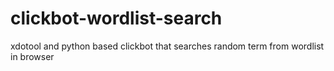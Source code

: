 # clickbot-wordlist-search
xdotool and python based clickbot that searches random term from wordlist in browser
